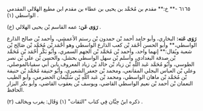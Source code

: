 ٦١٦٥ -** خ:** مقدم بن مُحَمَّد بن يحيى بن عطاء بن مقدم ابن مطيع الهلالي المقدمي الواسطي (١) .

**رَوَى عَن:** عمه القاسم بْن يحيى الهلالي (خ) .

**رَوَى عَنه:** البخاري، وأبو حامد أحمد بْن حمدون بْن رستم الأعمشي، وأحمد بْن صالح الذارع الواسطي،** وأبو الحسن أَحْمَد بْن كعب الذارع الواسطي وهو أَحْمَد بْن مُحَمَّد بْن صَالِح بْن شعبة ويُقال:** إنهما واحد، وأحمد بْن مُحَمَّد بْن الجهم السمري، وأَبُو بَكْر أَحْمَد بْن مُحَمَّد بْن صدقة البغدادي، وأسلم بْن سهل الواسطي بحشل، والحسن بْن علي بْن نصر الطوسي، وأَبُو مُحَمَّد عَبد اللَّهِ بْن زياد بْن خالد بْن زياد المعروف بابن أَبي سفيانالموصلي، وعلي بْن العباس البجلي المقانعي، ومحمد بْن جعفر الشعيري، وأَبُو حنيفة مُحَمَّد بْن حنيفة بْن مُحَمَّد بْن ماهان الواسطي، ومحمد بْن عَبد اللَّهِ بْن سُلَيْمان الحضرمي، وأبو الطيب النعمان بْن أحمد بْن نعيم الواسطي القاضي، ويوسف بْن يعقوب القاضي، وأبو بكر البزار الحافظ.

ذكره ابنُ حِبَّان فِي كتاب "الثقات" (١) وَقَال: يغرب ويخالف (٢) .
